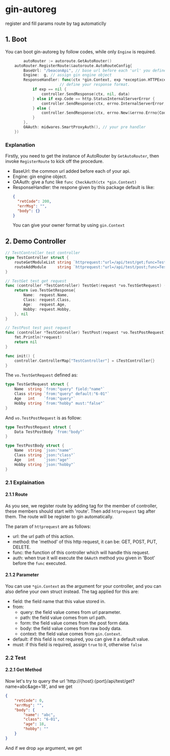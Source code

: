 # gin-autoreg
register and fill params route by tag automaticlly

## 1. Boot
You can boot gin-autoreg by follow codes, while only ```Engine``` is required.
```go
        autoRouter := autoroute.GetAutoRouter()
	autoRouter.RegisterRoute(&autoroute.AutoRouteConfig{
		BaseUrl: "/beaconApi", // base url before each 'url' you defined in controller tag.
		Engine:  g, // assign gin engine object
		ResponseHandler: func(ctx *gin.Context, exp *exception.HTTPException, data interface{}) {
                        // define your response format.
			if exp == nil {
				controller.SendResponse(ctx, nil, data)
			} else if exp.Code == http.StatusInternalServerError {
				controller.SendResponse(ctx, errno.InternalServerError, nil)
			} else {
				controller.SendResponse(ctx, errno.New(&errno.Errno{Code: util.IntToStr(exp.Code), Message: exp.Message}, exp), nil)
			}
		},
		OAAuth: midwares.SmartProxyAuth(), // your pre handler
	})
```

### Explanation
Firstly, you need to get the instance of AutoRouter by ```GetAutoRouter```, then invoke ```RegisterRoute``` to kick off the procedure.
* BaseUrl: the common url added before each of your api.
* Engine: gin engine object.
* OAAuth: give a func like ```func CheckAuth(ctx *gin.Context)```
* ResponseHandler: the respone given by this package default is like:
  ```json
  {
    "retCode": 200,
    "errMsg": "",
    "body": {}
  }
  ```
  You can give your owner format by using ```gin.Context```


## 2. Demo Controller
```go
// TestController test controller
type TestController struct {
	routeGetModuleList string `httprequest:"url=/api/test/get;func=TestGet;method=GET;auth=false"`
	routeAddModule     string `httprequest:"url=/api/test/post;func=TestPost;method=POST;auth=false"`
}

// TestGet test get request
func (controller *TestController) TestGet(request *vo.TestGetRequest) (*vo.TestGetResponse, error) {
	return &vo.TestGetResponse{
		Name:  request.Name,
		Class: request.Class,
		Age:   request.Age,
		Hobby: request.Hobby,
	}, nil
}

// TestPost test post request
func (controller *TestController) TestPost(request *vo.TestPostRequest) error {
	fmt.Println(*request)
	return nil
}

func init() {
	controller.ControllerMap["TestController"] = &TestController{}
}
```

The ```vo.TestGetRequest``` defined as:
```go
type TestGetRequest struct {
	Name  string `from:"query" field:"name"`
	Class string `from:"query" default:"6-01"`
	Age   int    `from:"query"`
	Hobby string `from:"hobby" must:"false"`
}
```

And ```vo.TestPostRequest``` is as follow:
```go
type TestPostRequest struct {
	Data TestPostBody `from:"body"`
}

type TestPostBody struct {
	Name  string `json:"name"`
	Class string `json:"class"`
	Age   int    `json:"age"`
	Hobby string `json:"hobby"`
}
```

### 2.1 Explaination
#### 2.1.1 Route
As you see, we register route by adding tag for the member of controller, these members should start with 'route'. Then add ```httprequest``` tag after them. The route will be register to gin automatically.

The param of ```httprequest``` are as follows:
* url: the url path of this action.
* method: the 'method' of this http request, it can be: GET, POST, PUT, DELETE.
* func: the function of this controller which will handle this request.
* auth: when true it will execute the ```OAAuth``` method you given in 'Boot' before the ```func``` executed.

#### 2.1.2 Parameter
You can use ```*gin.Context``` as the argument for your controller, and you can also define your own struct instead. The tag applied for this are:

* field: the field name that this value stored in.
* from: 
  * query: the field value comes from url parameter.
  * path: the field value comes from url path.
  * form: the field value comes from the post form data.
  * body: the field value comes from raw body data.
  * context: the field value comes from ```gin.Context```.
* default: if this field is not required, you can give it a default value.
* must: if this field is required, assign ```true``` to it, otherwise ```false```


### 2.2 Test
#### 2.2.1 Get Method
Now let's try to query the url 'http://{host}:{port}/api/test/get?name=abc&age=18', and we get
```json
{
    "retCode": 0,
    "errMsg": "",
    "body": {
        "name": "abc",
        "class": "6-01",
        "age": 18,
        "hobby": ""
    }
}
```

And if we drop ```age``` argument, we get
```json
```
